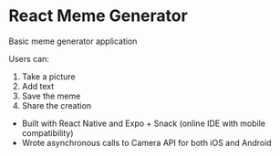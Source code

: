 # React Meme Generator

Basic meme generator application

Users can:
1) Take a picture
2) Add text
3) Save the meme
4) Share the creation

- Built with React Native and Expo + Snack (online IDE with mobile compatibility)
- Wrote asynchronous calls to Camera API for both iOS and Android


